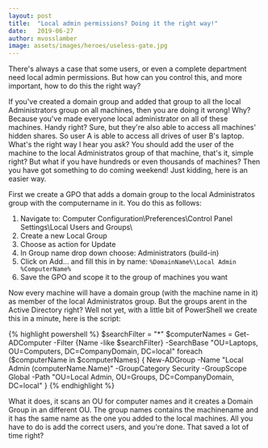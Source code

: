 ```yaml
---
layout: post
title:  "Local admin permissions? Doing it the right way!"
date:   2019-06-27
author: mvosslamber
image: assets/images/heroes/useless-gate.jpg
---
```

There's always a case that some users, or even a complete department need local admin permissions. But how can you control this, and more important, how to do this the right way?

If you've created a domain group and added that group to all the local Administrators group on all machines, then you are doing it wrong! Why? Because you've made everyone local administrator on all of these machines. Handy right? Sure, but they're also able to access all machines' hidden shares. So user A is able to access all drives of user B's laptop. What's the right way I hear you ask? You should add the user of the machine to the local Administratos group of that machine, that's it, simple right? But what if you have hundreds or even thousands of machines? Then you have got something to do coming weekend! Just kidding, here is an easier way.

First we create a GPO that adds a domain group to the local Administratos group with the computername in it. You do this as follows:

1. Navigate to: Computer Configuration\Preferences\Control Panel Settings\Local Users and Groups\
2. Create a new Local Group
3. Choose as action for Update
4. In Group name drop down choose: Administrators (build-in)
5. Click on Add... and fill this in by name: ```%DomainName%\Local Admin %ComputerName%```
6. Save the GPO and scope it to the group of machines you want

Now every machine will have a domain group (with the machine name in it) as member of the local Administratos group. But the groups arent in the Active Directory right? Well not yet, with a little bit of PowerShell we create this in a minute, here is the script:

{% highlight powershell %}
$searchFilter = "*"
$computerNames = Get-ADComputer -Filter {Name -like $searchFilter} -SearchBase "OU=Laptops, OU=Computers, DC=CompanyDomain, DC=local"
foreach ($computerName in $computerNames) {
    New-ADGroup -Name "Local Admin $($computerName.Name)" -GroupCategory Security -GroupScope Global -Path "OU=Local Admin, OU=Groups, DC=CompanyDomain, DC=local"
    }
{% endhighlight %}

What it does, it scans an OU for computer names and it creates a Domain Group in an different OU. The group names contains the machinename and it has the same name as the one you added to the local machines. All you have to do is add the correct users, and you're done. That saved a lot of time right?